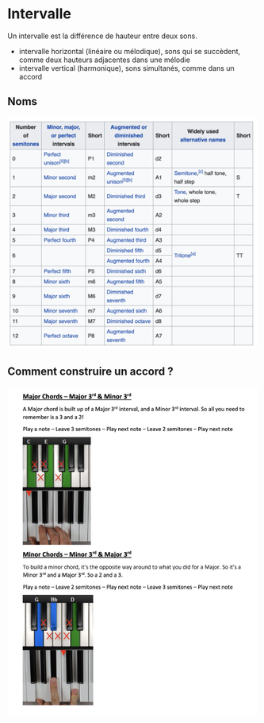 # Intervalle

Un intervalle est la différence de hauteur entre deux sons. 

- intervalle horizontal (linéaire ou mélodique), sons qui se succèdent, comme deux hauteurs adjacentes dans une mélodie
- intervalle vertical (harmonique), sons simultanés, comme dans un accord

## Noms

![1](1.png "1")

## Comment construire un accord ?

![2](2.png "2")